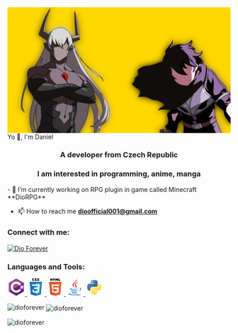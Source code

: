</div>
<img src="./RightMonitor.png"
<h1 align="center">Yo 👋, I'm Daniel</h1>
<h3 align="center">A developer from Czech Republic</h3>
<h3 align="center">I am interested in programming, anime, manga </h3>
</div>
- 🔭 I’m currently working on RPG plugin in game called Minecraft **DioRPG**

- 📫 How to reach me **dioofficial001@gmail.com**

<h3 align="left">Connect with me:</h3>
<p align="left">
<a href="https://www.youtube.com/channel/UC-KDX7bZcWaGjmXuRRnEy1Q" target="blank"><img align="center" src="https://raw.githubusercontent.com/rahuldkjain/github-profile-readme-generator/master/src/images/icons/Social/youtube.svg" alt="Dio Forever" height="30" width="40" /></a>
</p>

<h3 align="left">Languages and Tools:</h3>
<p align="left"> <a href="https://www.w3schools.com/cs/" target="_blank" rel="noreferrer"> <img src="https://raw.githubusercontent.com/devicons/devicon/master/icons/csharp/csharp-original.svg" alt="csharp" width="40" height="40"/> </a> <a href="https://www.w3schools.com/css/" target="_blank" rel="noreferrer"> <img src="https://raw.githubusercontent.com/devicons/devicon/master/icons/css3/css3-original-wordmark.svg" alt="css3" width="40" height="40"/> </a> <a href="https://www.w3.org/html/" target="_blank" rel="noreferrer"> <img src="https://raw.githubusercontent.com/devicons/devicon/master/icons/html5/html5-original-wordmark.svg" alt="html5" width="40" height="40"/> </a> <a href="https://www.java.com" target="_blank" rel="noreferrer"> <img src="https://raw.githubusercontent.com/devicons/devicon/master/icons/java/java-original.svg" alt="java" width="40" height="40"/> </a> <a href="https://www.python.org" target="_blank" rel="noreferrer"> <img src="https://raw.githubusercontent.com/devicons/devicon/master/icons/python/python-original.svg" alt="python" width="40" height="40"/> </a> </p>


<p><img align="left" src="https://github-readme-stats.vercel.app/api/top-langs?username=dioforever&show_icons=true&theme=dark&title_color=ffc800&text_color=ffc800&locale=en&layout=compact" alt="dioforever" /></p>

<p>&nbsp;<img align="center" src="https://github-readme-stats.vercel.app/api?username=dioforever&show_icons=true&theme=dark&title_color=ffc800&text_color=ffc800&locale=en" alt="dioforever" /></p>

<p><img align="center" src="https://github-readme-streak-stats.herokuapp.com/?user=dioforever&theme=dark" alt="dioforever" /></p>

